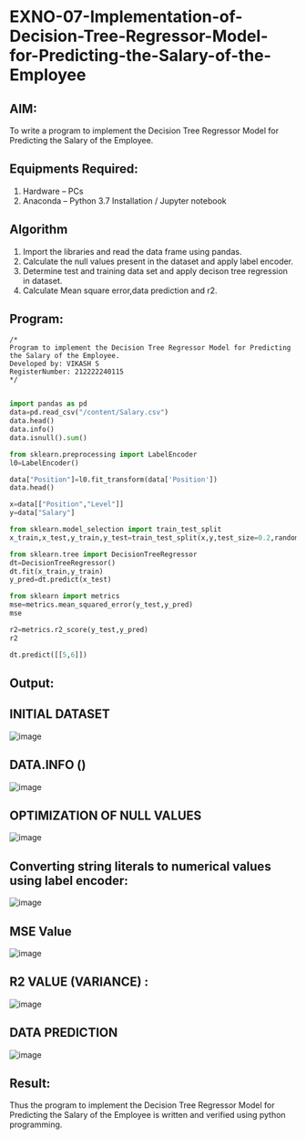 # EXNO-07-Implementation-of-Decision-Tree-Regressor-Model-for-Predicting-the-Salary-of-the-Employee

## AIM:
To write a program to implement the Decision Tree Regressor Model for Predicting the Salary of the Employee.

## Equipments Required:
1. Hardware – PCs
2. Anaconda – Python 3.7 Installation / Jupyter notebook

## Algorithm
1. Import the libraries and read the data frame using pandas.
2. Calculate the null values present in the dataset and apply label encoder.
3. Determine test and training data set and apply decison tree regression in dataset.
4. Calculate Mean square error,data prediction and r2.

## Program:
```
/*
Program to implement the Decision Tree Regressor Model for Predicting the Salary of the Employee.
Developed by: VIKASH S
RegisterNumber: 212222240115 
*/
```
``` python

import pandas as pd
data=pd.read_csv("/content/Salary.csv")
data.head()
data.info()
data.isnull().sum()

from sklearn.preprocessing import LabelEncoder
l0=LabelEncoder()

data["Position"]=l0.fit_transform(data['Position'])
data.head()

x=data[["Position","Level"]]
y=data["Salary"]

from sklearn.model_selection import train_test_split
x_train,x_test,y_train,y_test=train_test_split(x,y,test_size=0.2,random_state=2)

from sklearn.tree import DecisionTreeRegressor
dt=DecisionTreeRegressor()
dt.fit(x_train,y_train)
y_pred=dt.predict(x_test)

from sklearn import metrics
mse=metrics.mean_squared_error(y_test,y_pred)
mse

r2=metrics.r2_score(y_test,y_pred)
r2

dt.predict([[5,6]])


```

## Output:

## INITIAL DATASET
![image](https://github.com/vikashsenthil21/Implementation-of-Decision-Tree-Regressor-Model-for-Predicting-the-Salary-of-the-Employee/assets/119433834/18659024-45b8-41ed-acb0-7051531f5f7f)

## DATA.INFO ()
![image](https://github.com/vikashsenthil21/Implementation-of-Decision-Tree-Regressor-Model-for-Predicting-the-Salary-of-the-Employee/assets/119433834/9a802fd3-9610-4209-b2ac-9cfc30f969a0)


## OPTIMIZATION OF NULL VALUES
![image](https://github.com/vikashsenthil21/Implementation-of-Decision-Tree-Regressor-Model-for-Predicting-the-Salary-of-the-Employee/assets/119433834/35d0f8c3-ba05-4155-980f-c398a2fc6da7)

## Converting string literals to numerical values using label encoder:
![image](https://github.com/vikashsenthil21/Implementation-of-Decision-Tree-Regressor-Model-for-Predicting-the-Salary-of-the-Employee/assets/119433834/d7b8be15-63d0-41c8-8ae6-247aacde85c2)

## MSE Value
![image](https://github.com/vikashsenthil21/Implementation-of-Decision-Tree-Regressor-Model-for-Predicting-the-Salary-of-the-Employee/assets/119433834/94a2e5b7-a052-4480-8200-614b3fc9711a)

## R2 VALUE (VARIANCE) :
![image](https://github.com/vikashsenthil21/Implementation-of-Decision-Tree-Regressor-Model-for-Predicting-the-Salary-of-the-Employee/assets/119433834/44c02ea8-bbbf-4754-93b1-b120bb280e99)


## DATA PREDICTION
![image](https://github.com/vikashsenthil21/Implementation-of-Decision-Tree-Regressor-Model-for-Predicting-the-Salary-of-the-Employee/assets/119433834/a1b3dcea-2c13-4300-8fee-17c1a834f406)


## Result:
Thus the program to implement the Decision Tree Regressor Model for Predicting the Salary of the Employee is written and verified using python programming.
